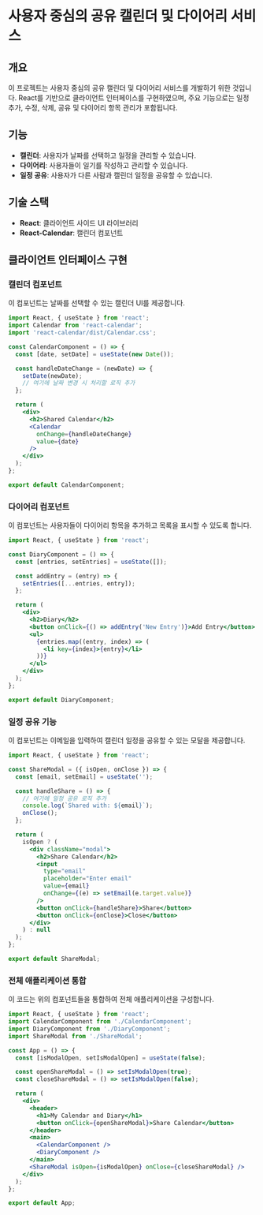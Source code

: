 # 사용자 중심의 공유 캘린더 및 다이어리 서비스

## 개요

이 프로젝트는 사용자 중심의 공유 캘린더 및 다이어리 서비스를 개발하기 위한 것입니다. React를 기반으로 클라이언트 인터페이스를 구현하였으며, 주요 기능으로는 일정 추가, 수정, 삭제, 공유 및 다이어리 항목 관리가 포함됩니다.

## 기능

- **캘린더**: 사용자가 날짜를 선택하고 일정을 관리할 수 있습니다.
- **다이어리**: 사용자들이 일기를 작성하고 관리할 수 있습니다.
- **일정 공유**: 사용자가 다른 사람과 캘린더 일정을 공유할 수 있습니다.

## 기술 스택

- **React**: 클라이언트 사이드 UI 라이브러리
- **React-Calendar**: 캘린더 컴포넌트

## 클라이언트 인터페이스 구현

### 캘린더 컴포넌트

이 컴포넌트는 날짜를 선택할 수 있는 캘린더 UI를 제공합니다.

```jsx
import React, { useState } from 'react';
import Calendar from 'react-calendar';
import 'react-calendar/dist/Calendar.css';

const CalendarComponent = () => {
  const [date, setDate] = useState(new Date());

  const handleDateChange = (newDate) => {
    setDate(newDate);
    // 여기에 날짜 변경 시 처리할 로직 추가
  };

  return (
    <div>
      <h2>Shared Calendar</h2>
      <Calendar
        onChange={handleDateChange}
        value={date}
      />
    </div>
  );
};

export default CalendarComponent;

```

### 다이어리 컴포넌트

이 컴포넌트는 사용자들이 다이어리 항목을 추가하고 목록을 표시할 수 있도록 합니다.

```jsx
import React, { useState } from 'react';

const DiaryComponent = () => {
  const [entries, setEntries] = useState([]);

  const addEntry = (entry) => {
    setEntries([...entries, entry]);
  };

  return (
    <div>
      <h2>Diary</h2>
      <button onClick={() => addEntry('New Entry')}>Add Entry</button>
      <ul>
        {entries.map((entry, index) => (
          <li key={index}>{entry}</li>
        ))}
      </ul>
    </div>
  );
};

export default DiaryComponent;

```

### 일정 공유 기능

이 컴포넌트는 이메일을 입력하여 캘린더 일정을 공유할 수 있는 모달을 제공합니다.

```jsx
import React, { useState } from 'react';

const ShareModal = ({ isOpen, onClose }) => {
  const [email, setEmail] = useState('');

  const handleShare = () => {
    // 여기에 일정 공유 로직 추가
    console.log(`Shared with: ${email}`);
    onClose();
  };

  return (
    isOpen ? (
      <div className="modal">
        <h2>Share Calendar</h2>
        <input
          type="email"
          placeholder="Enter email"
          value={email}
          onChange={(e) => setEmail(e.target.value)}
        />
        <button onClick={handleShare}>Share</button>
        <button onClick={onClose}>Close</button>
      </div>
    ) : null
  );
};

export default ShareModal;

```

### 전체 애플리케이션 통합

이 코드는 위의 컴포넌트들을 통합하여 전체 애플리케이션을 구성합니다.

```jsx
import React, { useState } from 'react';
import CalendarComponent from './CalendarComponent';
import DiaryComponent from './DiaryComponent';
import ShareModal from './ShareModal';

const App = () => {
  const [isModalOpen, setIsModalOpen] = useState(false);

  const openShareModal = () => setIsModalOpen(true);
  const closeShareModal = () => setIsModalOpen(false);

  return (
    <div>
      <header>
        <h1>My Calendar and Diary</h1>
        <button onClick={openShareModal}>Share Calendar</button>
      </header>
      <main>
        <CalendarComponent />
        <DiaryComponent />
      </main>
      <ShareModal isOpen={isModalOpen} onClose={closeShareModal} />
    </div>
  );
};

export default App;

```
